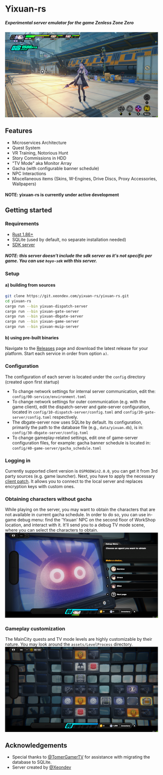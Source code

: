 # Yixuan-rs
##### Experimental server emulator for the game Zenless Zone Zero
![title](assets/img/title.png)

## Features
- Microservices Architecture
- Quest System
- VR Training, Notorious Hunt
- Story Commissions in HDD
- "TV Mode" aka Monitor Array
- Gacha (with configurable banner schedule)
- NPC Interactions
- Miscellaneous items (Skins, W-Engines, Drive Discs, Proxy Accessories, Wallpapers)
#### NOTE: yixuan-rs is currently under active development

## Getting started
### Requirements
- [Rust 1.86+](https://www.rust-lang.org/tools/install)
- SQLite (used by default, no separate installation needed)
- [SDK server](https://git.xeondev.com/reversedrooms/hoyo-sdk)
##### NOTE: this server doesn't include the sdk server as it's not specific per game. You can use `hoyo-sdk` with this server.

### Setup
#### a) building from sources
```sh
git clone https://git.xeondev.com/yixuan-rs/yixuan-rs.git
cd yixuan-rs
cargo run --bin yixuan-dispatch-server
cargo run --bin yixuan-gate-server
cargo run --bin yixuan-dbgate-server
cargo run --bin yixuan-game-server
cargo run --bin yixuan-muip-server
```
#### b) using pre-built binaries
Navigate to the [Releases](https://git.xeondev.com/yixuan-rs/yixuan-rs/releases) page and download the latest release for your platform.
Start each service in order from option `a)`.

### Configuration
The configuration of each server is located under the `config` directory (created upon first startup)
- To change network settings for internal server communication, edit the: `config/00-service/environment.toml`
- To change network settings for outer communication (e.g. with the game client), edit the dispatch-server and gate-server configuration, located in `config/10-dispatch-server/config.toml` and `config/20-gate-server/config.toml` respectively.
- The dbgate-server now uses SQLite by default. Its configuration, primarily the path to the database file (e.g., `data/yixuan.db`), is in: `config/30-dbgate-server/config.toml`
- To change gameplay-related settings, edit one of game-server configuration files, for example: gacha banner schedule is located in: `config/40-game-server/gacha_schedule.toml`

### Logging in
Currently supported client version is `OSPRODWin2.0.0`, you can get it from 3rd party sources (e.g. game launcher). Next, you have to apply the necessary [client patch](https://git.xeondev.com/yixuan-rs/yixuan-patch). It allows you to connect to the local server and replaces encryption keys with custom ones.

### Obtaining characters without gacha
While playing on the server, you may want to obtain the characters that are not available in current gacha schedule. In order to do so, you can use in-game debug menu: find the 'Yixuan' NPC on the second floor of WorkShop location, and interact with it. It'll send you to a debug TV mode scene, where you can select the characters to obtain.
![debug_menu](assets/img/debug_menu.png)

### Gameplay customization
The MainCity quests and TV mode levels are highly customizable by their nature. You may look around the `assets/LevelProcess` directory.
![tv_mode](assets/img/tv_mode.png)

## Acknowledgements
- Special thanks to [@TomerGamerTV](https://x.com/tomergamertv) for assistance with migrating the database to SQLite.
- Server created by [@Xeondev](https://discord.xeondev.com)